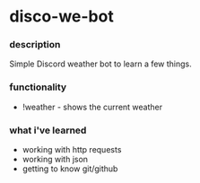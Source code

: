 # disco-we-bot

### description

Simple Discord weather bot to learn a few things.

### functionality

* !weather - shows the current weather

### what i've learned

* working with http requests
* working with json
* getting to know git/github